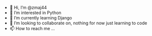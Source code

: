 - 👋 Hi, I’m @zmaj44
- 👀 I’m interested in Python
- 🌱 I’m currently learning Django
- 💞️ I’m looking to collaborate on, nothing for now just learning to code
- 📫 How to reach me ...

<!---
zmaj44/zmaj44 is a ✨ special ✨ repository because its `README.md` (this file) appears on your GitHub profile.
You can click the Preview link to take a look at your changes.
--->
